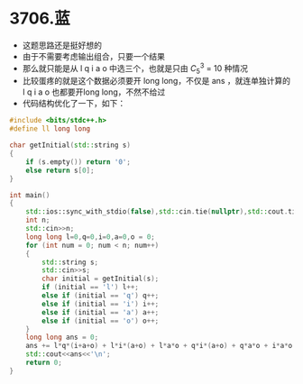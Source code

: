 # 3706.蓝

- 这题思路还是挺好想的
- 由于不需要考虑输出组合，只要一个结果
- 那么就只能是从 l q i a o 中选三个，也就是只由 $C_5^3$ = 10 种情况
- 比较蛋疼的就是这个数据必须要开 long long，不仅是 ans ，就连单独计算的 l q i a o 也都要开long long，不然不给过
- 代码结构优化了一下，如下：

```cpp
#include <bits/stdc++.h>
#define ll long long

char getInitial(std::string s)
{
    if (s.empty()) return '0';
    else return s[0];
}

int main()
{
    std::ios::sync_with_stdio(false),std::cin.tie(nullptr),std::cout.tie(nullptr);
    int n;
    std::cin>>n;
    long long l=0,q=0,i=0,a=0,o = 0;
    for (int num = 0; num < n; num++)
    {
        std::string s;
        std::cin>>s;
        char initial = getInitial(s);
        if (initial == 'l') l++;
        else if (initial == 'q') q++;
        else if (initial == 'i') i++;
        else if (initial == 'a') a++;
        else if (initial == 'o') o++;
    }
    long long ans = 0;
    ans += l*q*(i+a+o) + l*i*(a+o) + l*a*o + q*i*(a+o) + q*a*o + i*a*o;
    std::cout<<ans<<'\n';
    return 0;
}
```